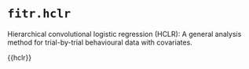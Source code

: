 # `fitr.hclr`

Hierarchical convolutional logistic regression (HCLR): A general analysis method for trial-by-trial behavioural data with covariates.

{{hclr}}
